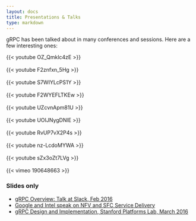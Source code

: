 ```yaml
---
layout: docs
title: Presentations & Talks
type: markdown
---
```


<p class="lead">gRPC has been talked about in many conferences and sessions. Here are a few interesting ones:</p>

  {{< youtube OZ_Qmklc4zE >}}<br><br>
  {{< youtube F2znfxn_5Hg >}}<br><br>
  {{< youtube S7WIYLcPS1Y >}}<br><br>
  {{< youtube F2WYEFLTKEw >}}<br><br>
  {{< youtube UZcvnApm81U >}}<br><br>
  {{< youtube UOIJNygDNlE >}}<br><br>
  {{< youtube RvUP7vX2P4s >}}<br><br>
  {{< youtube nz-LcdoMYWA >}}<br><br>
  {{< youtube sZx3oZt7LVg >}}<br><br>
  {{< vimeo 190648663 >}}

<h3>Slides only</h3>
<ul>
  <li><a target="_blank" href="https://www.slideshare.net/VarunTalwar4/grpc-overview">gRPC Overview: Talk at Slack, Feb 2016</a></li>
  <li><a target="_blank" href="https://www.slideshare.net/sujatatibre/g-rpc-talk-with-intel-3">Google and Intel speak on NFV and SFC Service Delivery</a></li>
  <li><a target="_blank" href="https://www.slideshare.net/VarunTalwar4/grpc-design-and-implementation">gRPC Design and Implementation, Stanford Platforms Lab, March 2016</a></li>
</ul>
